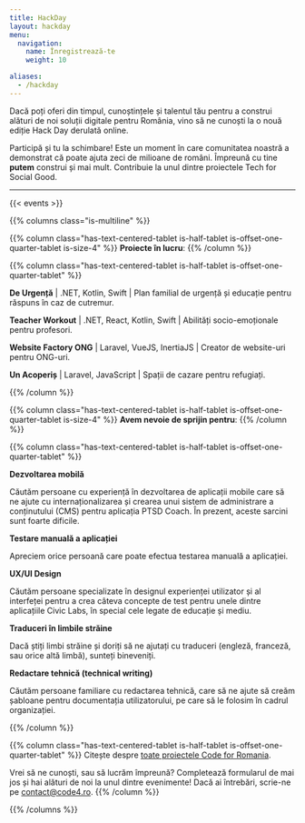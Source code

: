```yaml
---
title: HackDay
layout: hackday
menu:
  navigation:
    name: Înregistrează-te
    weight: 10

aliases:
  - /hackday
---
```


Dacă poți oferi din timpul, cunoștințele și talentul tău pentru a construi alături de noi soluții digitale pentru România, vino să ne cunoști la o nouă ediție Hack Day derulată online.

Participă și tu la schimbare! Este un moment în care comunitatea noastră a demonstrat că poate ajuta zeci de milioane de români. Împreună cu tine **putem** construi și mai mult. Contribuie la unul dintre proiectele Tech for Social Good.

---

{{< events >}}

{{% columns class="is-multiline" %}}


{{% column class="has-text-centered-tablet is-half-tablet is-offset-one-quarter-tablet is-size-4" %}}
**Proiecte în lucru**:
{{% /column %}}

{{% column class="has-text-centered-tablet is-half-tablet is-offset-one-quarter-tablet" %}}

**De Urgență** | .NET, Kotlin, Swift | Plan familial de urgență și educație pentru răspuns în caz de cutremur.

**Teacher Workout** | .NET, React, Kotlin, Swift | Abilități socio-emoționale pentru profesori.

**Website Factory ONG** | Laravel, VueJS, InertiaJS | Creator de website-uri pentru ONG-uri.

**Un Acoperiș** | Laravel, JavaScript | Spații de cazare pentru refugiați.

{{% /column %}}


{{% column class="has-text-centered-tablet is-half-tablet is-offset-one-quarter-tablet is-size-4" %}}
**Avem nevoie de sprijin pentru**:
{{% /column %}}

{{% column class="has-text-centered-tablet is-half-tablet is-offset-one-quarter-tablet" %}}

**Dezvoltarea mobilă**

Căutăm persoane cu experiență în dezvoltarea de aplicații mobile care să ne ajute cu internaționalizarea și crearea unui sistem de administrare a conținutului (CMS) pentru aplicația PTSD Coach.
În prezent, aceste sarcini sunt foarte dificile.

**Testare manuală a aplicației**

Apreciem orice persoană care poate efectua testarea manuală a aplicației.

**UX/UI Design**

Căutăm persoane specializate în designul experienței utilizator și al interfeței pentru a crea câteva concepte de test pentru unele dintre aplicațiile Civic Labs, în special cele legate de educație și mediu.

**Traduceri în limbile străine**

Dacă știți limbi străine și doriți să ne ajutați cu traduceri (engleză, franceză, sau orice altă limbă), sunteți bineveniți.

**Redactare tehnică (technical writing)**

Căutăm persoane familiare cu redactarea tehnică, care să ne ajute să creăm șabloane pentru documentația utilizatorului, pe care să le folosim în cadrul organizației.

{{% /column %}}


{{% column class="has-text-centered-tablet is-half-tablet is-offset-one-quarter-tablet" %}}
Citește despre [toate proiectele Code for Romania](https://code4.ro/ro/putem).

Vrei să ne cunoști, sau să lucrăm împreună? Completează formularul de mai jos și hai alături de noi la unul dintre evenimente! Dacă ai întrebări, scrie-ne pe [contact@code4.ro](mailto:contact@code4.ro).
{{% /column %}}

{{% /columns %}}
